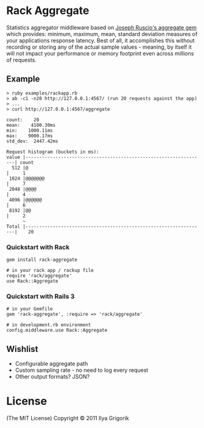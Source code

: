 # Rack Aggregate

Statistics aggregator middleware based on [Joseph Ruscio's aggregate gem](https://github.com/josephruscio/aggregate) which provides: minimum, maximum, mean, standard deviation measures of your applications response latency. Best of all, it accomplishes this without recording or storing any of the actual sample values - meaning, by itself it will not impact your performance or memory footprint even across millions of requests.

## Example

    > ruby examples/rackapp.rb
    > ab -c1 -n20 http://127.0.0.1:4567/ (run 20 requests against the app)
    > ...
    > curl http://127.0.0.1:4567/aggregate

    count:    20
    mean:    4100.30ms
    min:    1000.11ms
    max:    9000.17ms
    std_dev:  2447.42ms

    Request histogram (buckets in ms):
    value |------------------------------------------------------------------| count
      512 |@                                                                 |     1
     1024 |@@@@@@@                                                           |     7
     2048 |@@@@                                                              |     4
     4096 |@@@@@@                                                            |     6
     8192 |@@                                                                |     2
          ~
    Total |------------------------------------------------------------------|    20

### Quickstart with Rack

    gem install rack-aggregate

    # in your rack app / rackup file
    require 'rack/aggregate'
    use Rack::Aggregate

### Quickstart with Rails 3

    # in your Gemfile
    gem 'rack-aggregate', :require => 'rack/aggregate'

    # in development.rb environment
    config.middleware.use Rack::Aggregate

## Wishlist

- Configurable aggregate path
- Custom sampling rate - no need to log every request
- Other output formats? JSON?

# License

(The MIT License)
Copyright © 2011 Ilya Grigorik